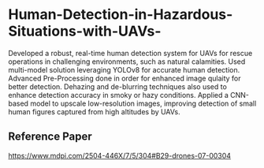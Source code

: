 # Human-Detection-in-Hazardous-Situations-with-UAVs-
Developed a robust, real-time human detection system for UAVs for rescue operations in challenging environments, such as natural calamities. Used multi-model solution leveraging YOLOv8 for accurate human detection. Advanced Pre-Processing done in order for enhanced image qulaity for better detection. Dehazing and de-blurring techniques also used to enhance detection accuracy in smoky or hazy conditions. Applied a CNN-based model to upscale low-resolution images, improving detection of small human figures captured from high altitudes by UAVs.

## Reference Paper
https://www.mdpi.com/2504-446X/7/5/304#B29-drones-07-00304
